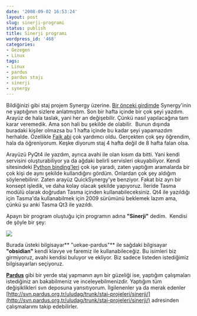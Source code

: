 ```yaml
---
date: '2008-09-02 16:53:24'
layout: post
slug: sinerji-programi
status: publish
title: Sinerji programı
wordpress_id: '468'
categories:
- Gezegen
- Linux
tags:
- Linux
- pardus
- pardus stajı
- sinerji
- synergy
---
```


Bildiğinizi gibi staj projem Synergy üzerine. [Bir önceki girdimde](http://blog.arsln.org/staj-projesi-synergy-entegrasyonu/) Synergy'inin ne yaptığının sizlere anlatmıştım. Son bir hafta içinde bir çok şeyi yazdım. Arayüz de hala taslak, yani her an değişebilir. Çünkü nasıl yapılacağına tam karar veremedik. Ama son hali bu şekilde de olabilir.  Bunun dışında buradaki kişiler olmazsa bu 1 hafta içinde bu kadar şeyi yapamazdım herhalde. Özellikle [Faik abi](http://www.faikuygur.com/blog/) çok yardımcı oldu. Gerçekten çok şey öğrendim, hala da öğreniyorum. Keşke diyorum staj 4 hafta değil de 8 hafta falan olsa.

Arayüzü PyQt4 ile yazdım, ayrıca avahi ile olan kısım da bitti. Yani kendi servisini oluşturabiliyor ya da ağdaki belirli servisleri okuyabiliyor. Kendi sitesindeki [Python binding'leri](http://avahi.org/wiki/Bindings) çok işe yaradı, zaten yaptığım aramalarda bir çok kişi de aynı şekilde kullandığını gördüm. Onlardan çok şey aldığım söylenebilinir. Zaten arayüz QuickSynergy'ye benziyor. Fakat biz ayrı bir konsept işledik, ve daha kolay olacak şekilde yapıyoruz. İleride Tasma modülü olarak doğrudan Tasma içinden kullanabileceksiniz. Qt4 ile yazıldığı için Tasma'da kullanabilmek için 2009 sürümünü beklemek lazım ama, çünkü şu anki Tasma Qt3 ile yazıldı. 

Apayrı bir program oluştuğu için programın adına **"Sinerji"** dedim.  Kendisi de şöyle bir şey:

![](http://blog.arsln.org/wp-content/uploads/sinerji_gamma.png)

Burada üsteki bilgisayar** "uekae-pardus"** ile sağdaki bilgisayar **"obsidian"** kendi klavye ve faremiz ile kullanabileceğiz. Bu isimleri biz girmiyoruz, avahi kendisi buluyor ve ekliyor. Biz sadece listeden istediğimiz bilgisayarları seçiyoruz. 

**[Pardus](http://www.pardus.org.tr)** gibi bir yerde staj yapmanın ayrı bir güzeliği ise, yaptığım çalışmaları istediğiniz an bakabilmeniz ve inceleyebilmenizdir. Yaptığım tüm değişiklikleri svn deposuna yansıtıyorum. İlgilenenler ya da merak edenler [http://svn.pardus.org.tr/uludag/trunk/staj-projeleri/sinerji/](http://svn.pardus.org.tr/uludag/trunk/staj-projeleri/sinerji/) adresinden çalışmalarımı takip edebilirler. 
